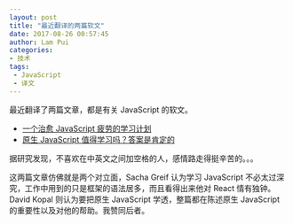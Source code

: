 ```yaml
---
layout: post
title: "最近翻译的两篇软文"
date: 2017-08-26 00:57:45
author: Lam Pui
categories:
- 技术
tags: 
 - JavaScript
 - 译文
---
```

最近翻译了两篇文章，都是有关 JavaScript 的软文。

+ [一个治愈 JavaScript 疲劳的学习计划](http://www.zcfy.cc/article/a-study-plan-to-cure-javascript-fatigue-freecodecamp-3968.html)
+ [原生 JavaScript 值得学习吗？答案是肯定的](https://juejin.im/post/59a535bd6fb9a0249975cb9b)
<!--more-->


据研究发现，不喜欢在中英文之间加空格的人，感情路走得挺辛苦的。。。

这两篇文章仿佛就是两个对立面，Sacha Greif 认为学习 JavaScript 不必太过深究，工作中用到的只是框架的语法居多，而且看得出来他对 React 情有独钟。David Kopal 则认为要把原生 JavaScript 学透，整篇都在陈述原生 JavaScript 的重要性以及对他的帮助。我赞同后者。
